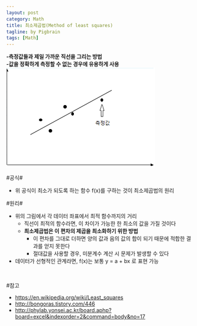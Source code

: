 ```yaml
---
layout: post
category: Math
title: 최소제곱법(Method of least squares)
tagline: by Pigbrain
tags: [Math]
---
```


<!--more-->

**-측정값들과 제일 가까운 직선을 그리는 방법**  
**-값을 정확하게 측정할 수 없는 경우에 유용하게 사용**
<img src="/assets/themes/Snail/img/Math/MethodOfLeastSquares/sample.png" alt="">    
  
#공식#
<img src="/assets/themes/Snail/img/Math/LagrangeMultiplier/formula.png" alt="">    
* 위 공식이 최소가 되도록 하는 함수 f(x)를 구하는 것이 최소제곱법의 원리

#원리#
<img src="/assets/themes/Snail/img/Math/LagrangeMultiplier/proof-1.png" alt="">    

* 위의 그림에서 각 데이터 좌표에서 최적 함수까지의 거리
	* 직선이 최적의 함수라면, 이 차이가 가능한 한 최소의 값을 가질 것이다
	* **최소제곱법은 이 편차의 제곱을 최소화하기 위한 방법**
		* 이 편차를 그대로 더하면 양의 값과 음의 값의 합이 되기 때문에 적합한 결과를 얻지 못한다
		* 절대값을 사용할 경우, 미분계수 계산 시 문제가 발생할 수 있다
* 데이터가 선형적인 관계라면, f(x)는 보통 y = a + bx 로 표현 가능 
	
<img src="/assets/themes/Snail/img/Math/LagrangeMultiplier/proof-2.png" alt="">

#참고
* https://en.wikipedia.org/wiki/Least_squares
* http://bongoras.tistory.com/446
* http://phylab.yonsei.ac.kr/board.aphp?board=excel&indexorder=2&command=body&no=17